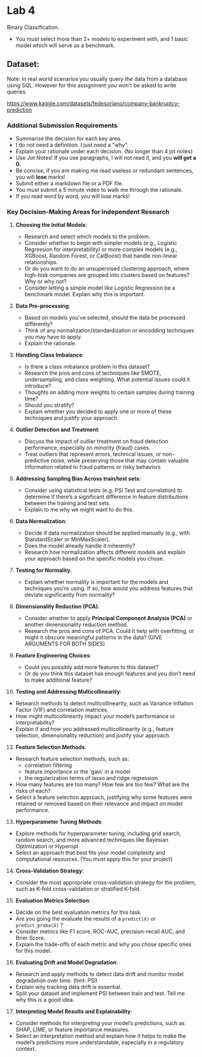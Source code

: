 # Lab 4

Binary Classification.

- You must select more than 2+ models to experiment with, and 1 basic model which will serve as a benchmark. 

## Dataset:

Note: In real world scenarios you usually query the data from a database using SQL. However for this assignment you won't be asked to write queries.

https://www.kaggle.com/datasets/fedesoriano/company-bankruptcy-prediction


### Additional Submission Requirements

- Summarize the decision for each key area.
- I do not need a definition. I just need a "why".
- Explain your rationale under each decision. (No longer than 4 jot notes)
- Use Jot Notes! If you use paragraphs, I will not read it, and you **will get a 0.**
- Be concise, if you are making me read useless or redundant sentences, you will **lose** marks!
- Submit either a markdown file or a PDF file.
- You must submit a 5 minute video to walk me through the rationale. 
- If you read word by word, you will lose marks!


### Key Decision-Making Areas for Independent Research

1. **Choosing the Initial Models**:
   - Research and select which models to the problem. 
   - Consider whether to begin with simpler models (e.g., Logistic Regression for interpretability) or more complex models (e.g., XGBoost, Random Forest, or CatBoost) that handle non-linear relationships.
   - Or do you want to do an unsupervised clustering approach, where high-hisk companies are grouped into clusters based on features? Why or why not?
   - Consider letting a simple model like Logistic Regression be a benchmark model. Explain why this is important.

2. **Data Pre-processing**:
   - Based on models you've selected, should the data be processed differently?
   - Think of any normalization/standardization or encodding techniques you may have to apply.
   - Explain the rationale.

3. **Handling Class Imbalance**:
   - Is there a class imbalance problem in this dataset?
   - Research the pros and cons of techniques like SMOTE, undersampling, and class weighting. What potential issues could it introduce?
   - Thoughts on adding more weights to certain samples during training time?
   - Should you stratify?
   - Explain whether you decided to apply one or more of these techniques and justify your approach.

4. **Outlier Detection and Treatment**:
   - Discuss the impact of outlier treatment on fraud detection performance, especially on minority (fraud) cases.
   - Treat outliers that represent errors, technical issues, or non-predictive noise, while preserving those that may contain valuable information related to fraud patterns or risky behaviors

5. **Addressing Sampling Bias Across train/test sets**:
   - Consider using statistical tests (e.g. PSI Test and correlation) to determine if there’s a significant difference in feature distributions between the training and test sets.
   - Explain to me why we might want to do this.

6. **Data Normalization**:
   - Decide if data normalization should be applied manually (e.g., with StandardScaler or MinMaxScaler).
   - Does the model already handle it inherently? 
   - Research how normalization affects different models and explain your approach based on the specific models you chose.

7. **Testing for Normality**:
   - Explain whether normality is important for the models and techniques you’re using. If so, how would you address features that deviate significantly from normality?

8. **Dimensionality Reduction (PCA)**:
   - Consider whether to apply **Principal Component Analysis (PCA)** or another dimensionality reduction method.
   - Research the pros and cons of PCA. Could it help with overfitting, or might it obscure meaningful patterns in the data? (GIVE ARGUMENTS FOR BOTH SIDES)

9. **Feature Engineering Choices**:
   - Could you possibly add more features to this dataset?
   - Or do you think this dataset has enough features and you don't need to make additional feature?

10. **Testing and Addressing Multicollinearity**:
   - Research methods to detect multicollinearity, such as Variance Inflation Factor (VIF) and correlation matrices.
   - How might multicollinearity impact your model’s performance or interpretability?
   - Explain if and how you addressed multicollinearity (e.g., feature selection, dimensionality reduction) and justify your approach.

12. **Feature Selection Methods**:
   - Research feature selection methods, such as:
        - correlation filtering
        - feature importance or the 'gain' in a model
        - the regularization terms of lasso and ridge regression
   - How many features are too many? How few are too few? What are the risks of each?
   - Select a feature selection approach, justifying why some features were retained or removed based on their relevance and impact on model performance.

13. **Hyperparameter Tuning Methods**:
   - Explore methods for hyperparameter tuning, including grid search, random search, and more advanced techniques like Bayesian Optimization or Hyperopt.
   - Select an approach that best fits your model complexity and computational resources. (You must apply this for your project)

14. **Cross-Validation Strategy**:
   - Consider the most appropriate cross-validation strategy for the problem, such as K-fold cross-validation or stratified K-fold.

15. **Evaluation Metrics Selection**:
   - Decide on the best evaluation metrics for this task.
   - Are you going the evaluate the results of a `predict(X)` or `predict_proba(X)` ?
   - Consider metrics like F1 score, ROC-AUC, precision-recall AUC, and Brier Score.
   - Explain the trade-offs of each metric and why you chose specific ones for this model.

16. **Evaluating Drift and Model Degradation**:
   - Research and apply methods to detect data drift and monitor model degradation over time. (hint: PSI)
   - Explain why tracking data drift is essential.
   - Split your dataset and implement PSI between train and test. Tell me why this is a good idea.


17. **Interpreting Model Results and Explainability**:
   - Consider methods for interpreting your model’s predictions, such as SHAP, LIME, or feature importance measures.
   - Select an interpretation method and explain how it helps to make the model’s predictions more understandable, especially in a regulatory context.
